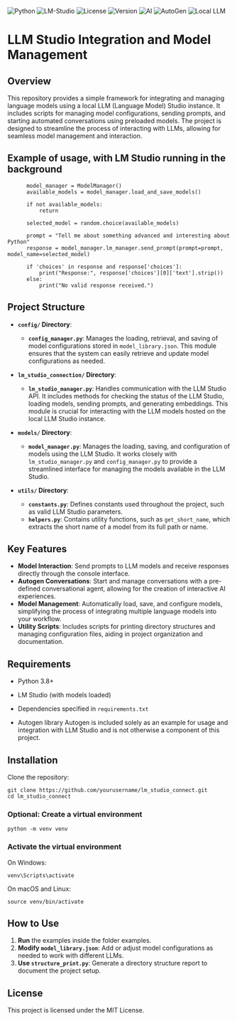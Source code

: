 ![Python](https://img.shields.io/badge/language-Python-blue.svg)
![LM-Studio](https://img.shields.io/badge/LLM-LM--Studio-green.svg)
![License](https://img.shields.io/badge/license-MIT-yellow.svg)
![Version](https://img.shields.io/badge/version-0.1.0-brightgreen.svg)
![AI](https://img.shields.io/badge/AI-enabled-blue.svg)
![AutoGen](https://img.shields.io/badge/framework-AutoGen-orange.svg)
![Local LLM](https://img.shields.io/badge/LLM-Local-red.svg)

# LLM Studio Integration and Model Management

## Overview
This repository provides a simple framework for integrating and managing language models using a local LLM (Language Model) Studio instance. 
It includes scripts for managing model configurations, sending prompts, and starting automated conversations using preloaded models. 
The project is designed to streamline the process of interacting with LLMs, allowing for seamless model management and interaction.

## Example of usage, with LM Studio running in the background

```
      model_manager = ModelManager()
      available_models = model_manager.load_and_save_models()
      
      if not available_models:
          return

      selected_model = random.choice(available_models)

      prompt = "Tell me about something advanced and interesting about Python"
      response = model_manager.lm_manager.send_prompt(prompt=prompt, model_name=selected_model)
  
      if 'choices' in response and response['choices']:
          print("Response:", response['choices'][0]['text'].strip())
      else:
          print("No valid response received.")
```

## Project Structure

- **`config/` Directory**:
  - **`config_manager.py`**: Manages the loading, retrieval, and saving of model configurations stored in `model_library.json`. This module ensures that the system can easily retrieve and update model configurations as needed.

- **`lm_studio_connection/` Directory**:
  - **`lm_studio_manager.py`**: Handles communication with the LLM Studio API. It includes methods for checking the status of the LLM Studio, loading models, sending prompts, and generating embeddings. This module is crucial for interacting with the LLM models hosted on the local LLM Studio instance.

- **`models/` Directory**:
  - **`model_manager.py`**: Manages the loading, saving, and configuration of models using the LLM Studio. It works closely with `lm_studio_manager.py` and `config_manager.py` to provide a streamlined interface for managing the models available in the LLM Studio.

- **`utils/` Directory**:
  - **`constants.py`**: Defines constants used throughout the project, such as valid LLM Studio parameters.
  - **`helpers.py`**: Contains utility functions, such as `get_short_name`, which extracts the short name of a model from its full path or name.

## Key Features

- **Model Interaction**: Send prompts to LLM models and receive responses directly through the console interface.
- **Autogen Conversations**: Start and manage conversations with a pre-defined conversational agent, allowing for the creation of interactive AI experiences.
- **Model Management**: Automatically load, save, and configure models, simplifying the process of integrating multiple language models into your workflow.
- **Utility Scripts**: Includes scripts for printing directory structures and managing configuration files, aiding in project organization and documentation.

## Requirements

- Python 3.8+
- LM Studio (with models loaded)
- Dependencies specified in `requirements.txt` 

- Autogen library
Autogen is included solely as an example for usage and integration with LLM Studio and is not otherwise a component of this project.

## Installation

Clone the repository:
```
git clone https://github.com/yourusername/lm_studio_connect.git
cd lm_studio_connect
```

### Optional: Create a virtual environment
```
python -m venv venv
```
### Activate the virtual environment

On Windows:
```
venv\Scripts\activate
```

On macOS and Linux:
```
source venv/bin/activate
```

## How to Use

1. **Run** the examples inside the folder examples.
2. **Modify `model_library.json`**: Add or adjust model configurations as needed to work with different LLMs.
3. **Use `structure_print.py`**: Generate a directory structure report to document the project setup.

## License

This project is licensed under the MIT License.
